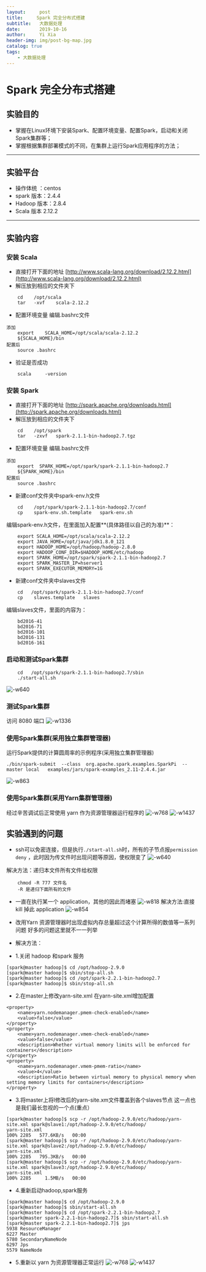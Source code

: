 ```yaml
---
layout:     post
title:     Spark 完全分布式搭建
subtitle:   大数据处理
date:       2019-10-16
author:     Yi Xia
header-img: img/post-bg-map.jpg
catalog: true
tags:
    - 大数据处理
---
```


# Spark 完全分布式搭建
## 实验目的
- 掌握在Linux环境下安装Spark、配置环境变量、配置Spark，启动和关闭Spark集群等；
- 掌握根据集群部署模式的不同，在集群上运行Spark应用程序的方法；

-------

## 实验平台
- 操作体统 ：centos
- spark 版本：2.4.4
- Hadoop 版本：2.8.4
- Scala 版本 2.12.2

-------

## 实验内容
### 安装 Scala
- 直接打开下面的地址
[http://www.scala-lang.org/download/2.12.2.html](http://www.scala-lang.org/download/2.12.2.html)
- 解压放到相应的文件夹下</br>

```shell
    cd    /opt/scala
    tar   -xvf    scala-2.12.2
```
- 配置环境变量
编辑.bashrc文件

```shell
添加
    export    SCALA_HOME=/opt/scala/scala-2.12.2
    ${SCALA_HOME}/bin     
配置后 
    source .bashrc    
```
- 验证是否成功

```shell
    scala     -version
```

### 安装 Spark
- 直接打开下面的地址
[http://spark.apache.org/downloads.html](http://spark.apache.org/downloads.html)
- 解压放到相应的文件夹下</br>

```shell
    cd    /opt/spark
    tar   -zxvf   spark-2.1.1-bin-hadoop2.7.tgz
```
- 配置环境变量
编辑.bashrc文件

```shell
添加
    export  SPARK_HOME=/opt/spark/spark-2.1.1-bin-hadoop2.7
    ${SPARK_HOME}/bin    
配置后 
    source .bashrc    
```

- 新建conf文件夹中spark-env.h文件
    
```shell
    cd    /opt/spark/spark-2.1.1-bin-hadoop2.7/conf
    cp    spark-env.sh.template   spark-env.sh
```
编辑spark-env.h文件，在里面加入配置**(具体路径以自己的为准)**：

```shell
    export SCALA_HOME=/opt/scala/scala-2.12.2
    export JAVA_HOME=/opt/java/jdk1.8.0_121
    export HADOOP_HOME=/opt/hadoop/hadoop-2.8.0
    export HADOOP_CONF_DIR=$HADOOP_HOME/etc/hadoop
    export SPARK_HOME=/opt/spark/spark-2.1.1-bin-hadoop2.7
    export SPARK_MASTER_IP=hserver1
    export SPARK_EXECUTOR_MEMORY=1G
```

 - 新建conf文件夹中slaves文件
 
```shell
    cd   /opt/spark/spark-2.1.1-bin-hadoop2.7/conf
    cp    slaves.template   slaves
```
编辑slaves文件，里面的内容为：

```
    bd2016-41
    bd2016-71
    bd2016-101
    bd2016-131
    bd2016-161
```

### 启动和测试Spark集群

```shell
    cd   /opt/spark/spark-2.1.1-bin-hadoop2.7/sbin
    ./start-all.sh
```
![-w640](/img/blog_img/15712256598760.jpg)

### 测试Spark集群
访问 8080 端口
![-w1336](/img/blog_img/15712257858367.jpg)

### 使用Spark集群(采用独立集群管理器)
运行Spark提供的计算圆周率的示例程序(采用独立集群管理器)

```shell
./bin/spark-submit  --class  org.apache.spark.examples.SparkPi  --master local   examples/jars/spark-examples_2.11-2.4.4.jar 

```
![-w863](/img/blog_img/15712263447077.jpg)


### 使用Spark集群(采用Yarn集群管理器)
经过辛苦调试后正常使用 yarn 作为资源管理器运行程序的
![-w768](/img/blog_img/15712304432654.jpg)
![-w1437](/img/blog_img/15712305059543.jpg)
## 实验遇到的问题
-  ssh可以免密连接，但是执行`./start-all.sh`时，所有的子节点报`permission deny` ，此时因为传文件时出现问题等原因，使权限变了
![-w640](/img/blog_img/15712256598760.jpg)

解决方法：递归本文件所有文件给权限

```shell
    chmod -R 777 文件名  
    -R 是递归下面所有的文件
```
- 一直在执行某一个 application，其他的因此而堵塞
![-w818](/img/blog_img/15712271935314.jpg)
解决方法:直接 kill 掉此 application
![-w854](/img/blog_img/15712273364245.jpg)


-  改用Yarn 资源管理器时出现虚拟内存总量超过这个计算所得的数值等一系列问题
  好多的问题这里就不一一列举
- 解决方法：
- 1.关闭 hadoop 和spark 服务
  
```shell
[spark@master hadoop]$ cd /opt/hadoop-2.9.0
[spark@master hadoop]$ sbin/stop-all.sh
[spark@master hadoop]$ cd /opt/spark-2.2.1-bin-hadoop2.7
[spark@master hadoop]$ sbin/stop-all.sh
```
- 2.在master上修改yarn-site.xml 
在yarn-site.xml增加配置

```shell
<property>
    <name>yarn.nodemanager.pmem-check-enabled</name>
    <value>false</value>
</property>
<property>
    <name>yarn.nodemanager.vmem-check-enabled</name>
    <value>false</value>
    <description>Whether virtual memory limits will be enforced for containers</description>
</property>
<property>
    <name>yarn.nodemanager.vmem-pmem-ratio</name>
    <value>4</value>
    <description>Ratio between virtual memory to physical memory when setting memory limits for containers</description>
</property>
```

- 3.将master上将l修改后的yarn-site.xm文件覆盖到各个slaves节点
这一点也是我们最长忽视的一个点(重点）

```shell
[spark@master hadoop]$ scp -r /opt/hadoop-2.9.0/etc/hadoop/yarn-site.xml spark@slave1:/opt/hadoop-2.9.0/etc/hadoop/
yarn-site.xml                                                                                                                                                             100% 2285   577.6KB/s   00:00    
[spark@master hadoop]$ scp -r /opt/hadoop-2.9.0/etc/hadoop/yarn-site.xml spark@slave2:/opt/hadoop-2.9.0/etc/hadoop/
yarn-site.xml                                                                                                                                                             100% 2285   795.3KB/s   00:00    
[spark@master hadoop]$ scp -r /opt/hadoop-2.9.0/etc/hadoop/yarn-site.xml spark@slave3:/opt/hadoop-2.9.0/etc/hadoop/
yarn-site.xml                                                                                                                                                             100% 2285     1.5MB/s   00:00    
```
- 4.重新启动hadoop,spark服务

```shell
[spark@master hadoop]$ cd /opt/hadoop-2.9.0
[spark@master hadoop]$ sbin/start-all.sh
[spark@master hadoop]$ cd /opt/spark-2.2.1-bin-hadoop2.7
[spark@master spark-2.2.1-bin-hadoop2.7]$ sbin/start-all.sh
[spark@master spark-2.2.1-bin-hadoop2.7]$ jps
5938 ResourceManager
6227 Master
5780 SecondaryNameNode
6297 Jps
5579 NameNode
```
- 5.重新以 yarn 为资源管理器正常运行
![-w768](/img/blog_img/15712304432654.jpg)
![-w1437](/img/blog_img/15712305059543.jpg)